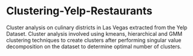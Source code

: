 # Clustering-Yelp-Restaurants
Cluster analysis on culinary districts in Las Vegas extracted from the Yelp Dataset. Cluster analysis involved using kmeans, hierarchical and GMM clustering techniques to create clusters after performing singular value decomposition on the dataset to determine optimal number of clusters.
